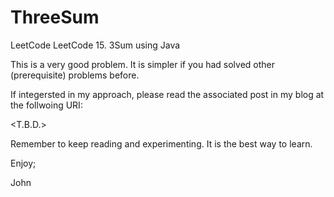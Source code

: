 # ThreeSum
LeetCode LeetCode 15. 3Sum using Java

This is a very good problem.
It is simpler if you had solved other (prerequisite) problems before.

If integersted in my approach, please read the associated post in my 
blog at the follwoing URI:

<T.B.D.>

Remember to keep reading and experimenting.
It is the best way to learn.

Enjoy;

John
